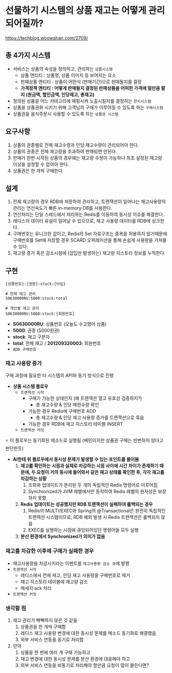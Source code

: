 # 선물하기 시스템의 상품 재고는 어떻게 관리되어질까?

https://techblog.woowahan.com/2709/

## 총 4가지 시스템

- 서비스는 상품의 속성을 정의하고, 관리하는 `상품시스템`
    - 상품 엔티티 : 상품명, 상품 이미지 등 보여지는 요소
    - 판매상품 엔티티 : 상품이 어떤식 (판매기간)으로 판매될지를 결정
    - **가격정책 엔티티 : 어떻게 판매될지 결정된 판매상품을 어떠한 가격에 얼만큼 팔지 (원금액, 할인금액, 인당재고, 총재고)**
- 정의된 상품을 어느 카테고리에 매핑시켜 노출시킬지를 결정하는 `전시시스템`
- 상품을 상품권화 시키기 위해 고객님의 구매가 이루어질 수 있도록 하는 `구매시스템`
- 상품권을 음식주문시 사용할 수 있도록 하는 `상품권 시스템`

## 요구사항

1. 상품의 권종별로 전체 재고수량과 인당 재고수량이 관리되어야 한다.
2. 상품의 권종은 전체 재고량을 초과하여 판매되면 안된다.
3. 판매가 한번 시작된 상품의 경우에는 재고량 수정이 가능하나 최초 설정된 재고량 이상을 설정할 수 없어야 한다.
4. 상품권은 한 개씩 구매한다.

## 설계

1. 전체 재고량의 경우 RDB에 저장하여 관리하고, 트랜잭션이 일어나는 재고사용량의 관리는 연산속도가 빠른 in-memory DB를 사용한다.
2. 연산처리는 단일 스레드에서 처리하는 Redis를 이용하여 동시성 이슈를 해결한다.
3. 레디스의 데이터 유실이 일어날 수 있으므로, 재고 사용량 데이터를 RDB에 싱크한다.
4. 구매번호는 유니크한 값이고, Redis의 Set 자료구조는 중복을 허용하지 않기때문에 구매번호를 Set에 저장할 경우 SCARD 오퍼레이션을 통해 손쉽게 사용량을 가져올 수 있다.
5. 재고량 증가 혹은 감소시점에 (삽입만 발생하는) 재고량 히스토리 정보를 누적한다.

## 구현

`{상품번호}:{권종}:stock:{타입}`

```
# 전체 재고 관리
S0630000RU:5000:stock:total

# 개인별 재고 관리  
S0630000RU:5000:stock:{회원번호}
```

- **S0630000RU**: 상품번호 (오늘도 수고했어 상품)
- **5000**: 권종 (5000원권)
- **stock**: 재고 구분자
- **total**: 전체 재고 / **201209320003**: 회원번호
- `ADD 구매번호`

### 재고 사용량 증가

구매 과정에 필요한 타 시스템의 API와 동기 방식으로 진행

- **상품 시스템 플로우**
    - `트랜잭션 시작`
        - 구매가 가능한 상태인지 (왜 트랜잭션 열고 유효성 검증하지?)
            - 총 재고수량 & 인당 제한수량 확인
        - 가능한 경우 Redis에 구매번호 ADD
            - 총 재고수량 & 인당 재고 사용량 증가를 트랜잭션으로 묶음
        - 가능한 경우 RDB에 재고 히스토리 테이블 INSERT
    - `트랜잭션 커밋`

⭐️ 이 플로우는 동기화된 메소드로 실행됨 (배민이지만 상품권 구매는 빈번하지 않다고 판단한듯)

- **AI한테 위 플로우에서 동시성 문제가 발생할 수 있는 포인트를 물어봄**
    1. **재고를 확인하는 시점과 실제로 차감하는 시점 사이에 시간 차이가 존재하기 때문에, 두 요청이 거의 동시에 들어와서 같은 재고 상태를 확인한 후, 각각 재고를 차감하는 상황**
        1. 조회와 업데이트가 분리된 두 개의 독립적인 Redis 명령어로 이루어짐
        2. Synchronized가 JVM 레벨에서만 동작하여 Redis 레벨의 원자성은 보장하지 못함
    2. **Redis 업데이트는 성공했지만 RDB 트랜잭션이 실패하여 롤백되는 경우**
        1. Redis의 MULTI/EXEC와 Spring의 @Transactional은 완전히 독립적인 트랜잭션 시스템이므로, RDB 예외 발생 시 Redis 트랜잭션은 롤백되지 않음
        2. EXEC를 실행하는 시점에 큐잉되어있던 명령어들 모두 실행
    3. **분산 환경에서 Synchronized가 의미가 없음**

### 재고를 차감한 이후에 구매가 실패한 경우

- 재고사용량을 차감시키라는 이벤트를 `재고사용량 감소 큐`에 발행
- `트랜잭션 시작`
   - 레디스에서 전체 재고, 인당 재고 사용량을 구매번호로 제거
   - 재고 히스토리 테이블에 재고량 감소
   - 메세지 ack 처리
- `트랜잭션 커밋`

### 생각할 점

1. 재고 관리가 빡빡하지 않은 것 같음
    1. 상품권을 한 개씩 구매함
    2. 레디스 재고 사용량 변경에 대한 동시성 문제를 메소드 동기화로 해결했음
    3. 외부 서비스 연동을 동기로 처리함
2. 만약
    1. 상품을 한 번에 여러 개 구매 가능하고
    2. 재고 변경에 대한 동시성 문제를 분산 환경에 대응해야 하고
    3. 외부 서비스 연동을 비동기로 처리해야 할만큼 요청이 많이 몰린다면?